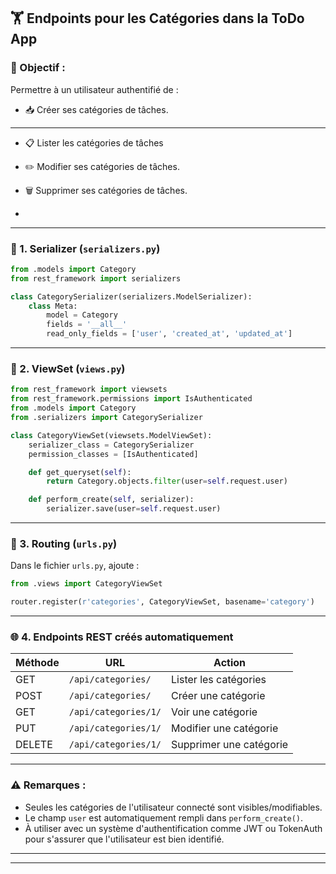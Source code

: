 ## 🏋️ Endpoints pour les Catégories dans la ToDo App

### 🌟 Objectif :
Permettre à un utilisateur authentifié de :

* 📥 Créer ses catégories de tâches.
****
* 📋 Lister les catégories de tâches

* ✏️ Modifier ses catégories de tâches.

* 🗑️ Supprimer ses catégories de tâches.
* 
---

### 📂 1. **Serializer** (`serializers.py`)

```python
from .models import Category
from rest_framework import serializers

class CategorySerializer(serializers.ModelSerializer):
    class Meta:
        model = Category
        fields = '__all__'
        read_only_fields = ['user', 'created_at', 'updated_at']
```

---

### 📅 2. **ViewSet** (`views.py`)

```python
from rest_framework import viewsets
from rest_framework.permissions import IsAuthenticated
from .models import Category
from .serializers import CategorySerializer

class CategoryViewSet(viewsets.ModelViewSet):
    serializer_class = CategorySerializer
    permission_classes = [IsAuthenticated]

    def get_queryset(self):
        return Category.objects.filter(user=self.request.user)

    def perform_create(self, serializer):
        serializer.save(user=self.request.user)
```

---

### 🌄 3. **Routing** (`urls.py`)

Dans le fichier `urls.py`, ajoute :

```python
from .views import CategoryViewSet

router.register(r'categories', CategoryViewSet, basename='category')
```

---

### 🌐 4. **Endpoints REST créés automatiquement**

| Méthode | URL                    | Action                       |
|----------|-------------------------|------------------------------|
| GET      | `/api/categories/`      | Lister les catégories        |
| POST     | `/api/categories/`      | Créer une catégorie         |
| GET      | `/api/categories/1/`    | Voir une catégorie           |
| PUT      | `/api/categories/1/`    | Modifier une catégorie       |
| DELETE   | `/api/categories/1/`    | Supprimer une catégorie      |

---

### ⚠️ Remarques :
- Seules les catégories de l'utilisateur connecté sont visibles/modifiables.
- Le champ `user` est automatiquement rempli dans `perform_create()`.
- À utiliser avec un système d'authentification comme JWT ou TokenAuth pour s'assurer que l'utilisateur est bien identifié.

---

****